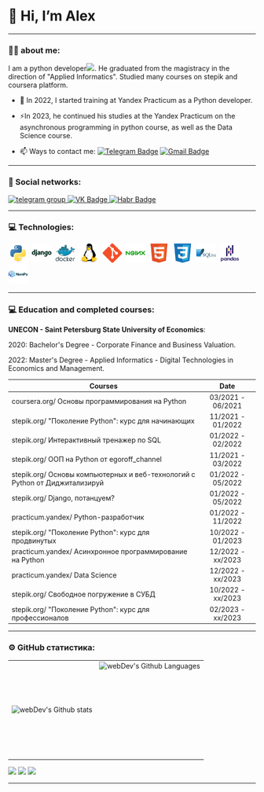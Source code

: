 # 👋 Hi, I’m Alex

---

### :man_technologist: about me:

I am a python developer<img src="https://media.giphy.com/media/WUlplcMpOCEmTGBtBW/giphy.gif" width="30px">.
He graduated from the magistracy in the direction of "Applied Informatics". Studied many courses on stepik and coursera platform.
- :telescope: In 2022, I started training at Yandex Practicum as a Python developer. 
- :zap:In 2023, he continued his studies at the Yandex Practicum on the asynchronous programming in python course, as well as the Data Science course.

- :mailbox: Ways to contact me: [![Telegram Badge](https://img.shields.io/badge/-xofmdo-blue?style=flat&logo=Telegram&logoColor=white)](https://t.me/xofmdo) [![Gmail Badge](https://img.shields.io/badge/-Gmail-red?style=flat&logo=Gmail&logoColor=white)](mailto:sashadegtev12@gmail.com)
 
---

### 🤝 Social networks:

  <div id="badges">
    <a href="https://t.me/xofmdo" target="_blank">
      <img src="https://cdn-icons-png.flaticon.com/512/2111/2111646.png" width="40" height="40" alt="telegram group" />
    </a>
    <a href="https://vk.com/xofmdo" target="_blank">
      <img src="https://cdn-icons-png.flaticon.com/512/145/145813.png" width="40" height="40" alt="VK Badge"/>
    </a>
    <a href="https://career.habr.com/alexander-kuzmich" target="_blank">
      <img src="https://static.tildacdn.com/tild3434-3765-4432-a336-646261306131/habr_5.jpg" width="40" height="40" alt="Habr Badge"/>
    </a>
  </div>


---

### 💻 Technologies:

<div>
  <img src="https://github.com/devicons/devicon/blob/master/icons/python/python-original.svg" title="python" alt="python" width="40" height="40"/>&nbsp
  <img src="https://github.com/devicons/devicon/blob/master/icons/django/django-plain-wordmark.svg" title="Django" alt="Django" width="40" height="40"/>&nbsp
  <img src="https://github.com/devicons/devicon/blob/master/icons/docker/docker-original-wordmark.svg" title="docker" alt="docker" width="40" height="40"/>&nbsp
  <img src="https://github.com/devicons/devicon/blob/master/icons/linux/linux-original.svg" title="linux" alt="linux" width="40" height="40"/>&nbsp
  <img src="https://github.com/devicons/devicon/blob/master/icons/git/git-original.svg" title="git" alt="git" width="40" height="40"/>&nbsp
  <img src="https://github.com/devicons/devicon/blob/master/icons/nginx/nginx-original.svg" title="nginx" alt="nginx" width="40" height="40"/>&nbsp
  <img src="https://github.com/devicons/devicon/blob/master/icons/html5/html5-original.svg" title="html5" alt="html5" width="40" height="40"/>&nbsp
  <img src="https://github.com/devicons/devicon/blob/master/icons/css3/css3-original.svg" title="css" alt="css" width="40" height="40"/>&nbsp
  <img src="https://github.com/devicons/devicon/blob/master/icons/sqlite/sqlite-original-wordmark.svg" title="sql" alt="sql" width="40" height="40"/>&nbsp;
  <img src="https://github.com/devicons/devicon/blob/master/icons/pandas/pandas-original-wordmark.svg" title="pandas" alt="pandas" width="40" height="40"/>&nbsp;
  <img src="https://github.com/devicons/devicon/blob/master/icons/numpy/numpy-original-wordmark.svg" title="numpy" alt="numpy" width="40" height="40"/>&nbsp;
</div>

---


### 💻 Education and completed courses:

**UNECON - Saint Petersburg State University of Economics**:
<p>2020: Bachelor's Degree - Corporate Finance and Business Valuation. </p>
<p>2022: Master's Degree - Applied Informatics - Digital Technologies in Economics and Management.</p>


|                                Courses                                      |        Date       |
| --------------------------------------------------------------------------- | :---------------: |
| coursera.org/ Основы программирования на Python                             | 03/2021 - 06/2021 |
| stepik.org/ "Поколение Python": курс для начинающих                         | 11/2021 - 01/2022 |
| stepik.org/ Интерактивный тренажер по SQL                                   | 01/2022 - 02/2022 |
| stepik.org/ ООП на Python от egoroff_channel                                | 11/2021 - 03/2022 |
| stepik.org/ Основы компьютерных и веб-технологий с Python от Диджитализируй | 01/2022 - 05/2022 |
| stepik.org/ Django, потанцуем?                                              | 01/2022 - 05/2022 |
| practicum.yandex/ Python-разработчик                                        | 01/2022 - 11/2022 |
| stepik.org/ "Поколение Python": курс для продвинутых                        | 10/2022 - 01/2023 |
| practicum.yandex/ Асинхронное программирование на Python                    | 12/2022 - xx/2023 |
| practicum.yandex/ Data Science                                              | 12/2022 - xx/2023 |
| stepik.org/ Свободное погружение в СУБД                                     | 10/2022 - xx/2023 |
| stepik.org/ "Поколение Python": курс для профессионалов                     | 02/2023 - xx/2023 |


---

### ⚙️ GitHub статистика:

<table>
  <tr>
    <td>
      <img align="left" src="http://github-readme-streak-stats.herokuapp.com/?user=xofmdo&theme=dark&background=000000" alt="webDev's Github stats" />
    </td>
    <td>
      <img height="195px" align="right" alt="webDev's Github Languages" src="https://github-readme-stats-sigma-five.vercel.app/api/top-langs/?username=xofmdo&layout=compact&theme=vision-friendly-dark" />
    </td>
  </tr>
</table>


![](http://github-profile-summary-cards.vercel.app/api/cards/profile-details?username=xofmdo&theme=dracula)
![](http://github-profile-summary-cards.vercel.app/api/cards/productive-time?username=xofmdo&utcOffset=3&theme=dracula)
![](http://github-profile-summary-cards.vercel.app/api/cards/stats?username=xofmdo&layout=compact&theme=dracula)

---
<!--
